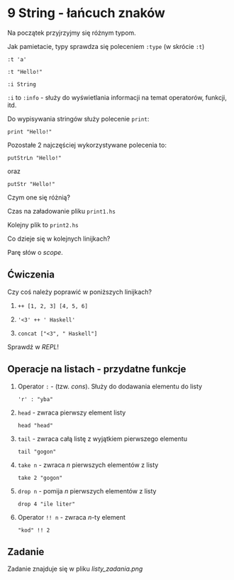 # 9 String - łańcuch znaków

Na początek przyjrzyjmy się różnym typom.

Jak pamietacie, typy sprawdza się poleceniem `:type` (w skrócie `:t`)


    :t 'a'

    :t "Hello!"

    :i String


`:i` to `:info` - służy do wyświetlania informacji na temat operatorów, funkcji, itd.

Do wypisywania stringów służy polecenie `print`:

    print "Hello!"

Pozostałe 2 najczęściej wykorzystywane polecenia to:

    putStrLn "Hello!"

oraz

    putStr "Hello!"

Czym one się różnią?


Czas na załadowanie pliku `print1.hs`

Kolejny plik to `print2.hs`

Co dzieje się w kolejnych linijkach?

Parę słów o *scope*.

## Ćwiczenia

Czy coś należy poprawić w poniższych linijkach?

1. `++ [1, 2, 3] [4, 5, 6]`

2. `'<3' ++ ' Haskell'`

3. `concat ["<3", " Haskell"]`

Sprawdź w *REPL*!

## Operacje na listach - przydatne funkcje

1.  Operator `:` - (tzw. *cons*). Służy do dodawania elementu do listy

    `'r' : "yba"`

2.  `head` - zwraca pierwszy element listy

    `head "head"`

3.  `tail` - zwraca całą listę z wyjątkiem pierwszego elementu

    `tail "gogon"`

4.  `take n` - zwraca *n* pierwszych elementów z listy

    `take 2 "gogon"`

5.  `drop n` - pomija *n* pierwszych elementów z listy

    `drop 4 "ile liter"`

6.  Operator `!! n` - zwraca *n*-ty element

    `"kod" !! 2`

## Zadanie

Zadanie znajduje się w pliku *listy_zadania.png* 